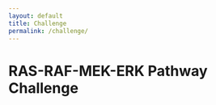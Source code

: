 ```yaml
---
layout: default
title: Challenge
permalink: /challenge/
---
```


# RAS-RAF-MEK-ERK Pathway Challenge
